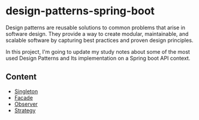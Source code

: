 # design-patterns-spring-boot

Design patterns are reusable solutions to common problems that arise in software design. They provide a way to create modular, maintainable, and scalable software by capturing best practices and proven design principles. 

In this project, I'm going to update my study notes about some of the most used Design Patterns and Its implementation on a Spring boot API context.

## Content
* [Singleton](./docs/singleton.md)
* [Facade](./docs/facade.md)
* [Observer](./docs/observer.md)
* [Strategy](./docs/strategy.md)